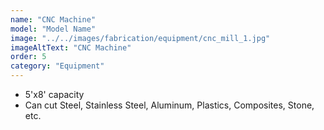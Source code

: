 ```yaml
---
name: "CNC Machine"
model: "Model Name"
image: "../../images/fabrication/equipment/cnc_mill_1.jpg"
imageAltText: "CNC Machine"
order: 5
category: "Equipment"
---
```


* 5'x8' capacity
* Can cut Steel, Stainless Steel, Aluminum, Plastics, Composites, Stone, etc.